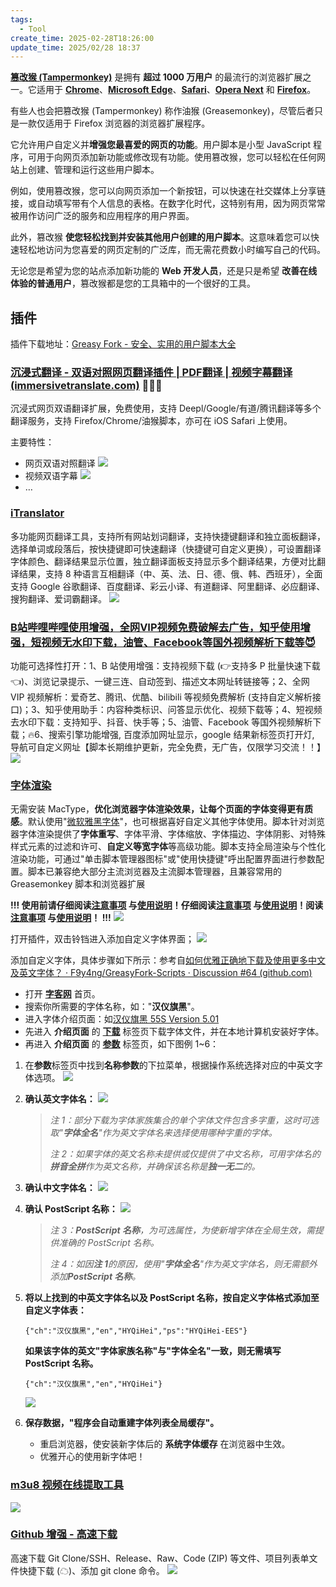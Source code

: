 ```yaml
---
tags:
  - Tool
create_time: 2025-02-28T18:26:00
update_time: 2025/02/28 18:37
---
```


[**篡改猴 (Tampermonkey)**](https://www.tampermonkey.net/index.php?browser=edge) 是拥有 **超过 1000 万用户** 的最流行的浏览器扩展之一。它适用于 [**Chrome**](https://www.tampermonkey.net/index.php?browser=chrome)、[**Microsoft Edge**](https://www.tampermonkey.net/index.php?browser=edge)、[**Safari**](https://www.tampermonkey.net/index.php?browser=safari)、[**Opera Next**](https://www.tampermonkey.net/index.php?browser=opera) 和 [**Firefox**](https://www.tampermonkey.net/index.php?browser=firefox)。

有些人也会把篡改猴 (Tampermonkey) 称作油猴 (Greasemonkey)，尽管后者只是一款仅适用于 Firefox 浏览器的浏览器扩展程序。

它允许用户自定义并**增强您最喜爱的网页的功能**。用户脚本是小型 JavaScript 程序，可用于向网页添加新功能或修改现有功能。使用篡改猴，您可以轻松在任何网站上创建、管理和运行这些用户脚本。

例如，使用篡改猴，您可以向网页添加一个新按钮，可以快速在社交媒体上分享链接，或自动填写带有个人信息的表格。在数字化时代，这特别有用，因为网页常常被用作访问广泛的服务和应用程序的用户界面。

此外，篡改猴 **使您轻松找到并安装其他用户创建的用户脚本**。这意味着您可以快速轻松地访问为您喜爱的网页定制的广泛库，而无需花费数小时编写自己的代码。

无论您是希望为您的站点添加新功能的 **Web 开发人员**，还是只是希望 **改善在线体验的普通用户**，篡改猴都是您的工具箱中的一个很好的工具。

## 插件

插件下载地址：[Greasy Fork - 安全、实用的用户脚本大全](https://greasyfork.org/zh-CN)

### [沉浸式翻译 - 双语对照网页翻译插件 | PDF翻译 | 视频字幕翻译 (immersivetranslate.com)](https://immersivetranslate.com/?force=1) 🎉🎉🎉

沉浸式网页双语翻译扩展，免费使用，支持 Deepl/Google/有道/腾讯翻译等多个翻译服务，支持 Firefox/Chrome/油猴脚本，亦可在 iOS Safari 上使用。

主要特性：

- 网页双语对照翻译
  ![](https://img.xiaorang.fun/202502281828396.png)
- 视频双语字幕
  ![](https://img.xiaorang.fun/202502281828151.png)
- …

### [iTranslator](https://greasyfork.org/zh-CN/scripts/453186-itranslator)

多功能网页翻译工具，支持所有网站划词翻译，支持快捷键翻译和独立面板翻译，选择单词或段落后，按快捷键即可快速翻译（快捷键可自定义更换），可设置翻译字体颜色、翻译结果显示位置，独立翻译面板支持显示多个翻译结果，方便对比翻译结果，支持 8 种语言互相翻译（中、英、法、日、德、俄、韩、西班牙），全面支持 Google 谷歌翻译、百度翻译、彩云小译、有道翻译、阿里翻译、必应翻译、搜狗翻译、爱词霸翻译。
![](https://img.xiaorang.fun/202502281829823.png)

### [B站哔哩哔哩使用增强，全网VIP视频免费破解去广告，知乎使用增强，短视频无水印下载，油管、Facebook等国外视频解析下载等😈](https://greasyfork.org/zh-CN/scripts/469407-b站哔哩哔哩使用增强-全网vip视频免费破解去广告-知乎使用增强-短视频无水印下载-油管-facebook等国外视频解析下载等)

功能可选择性打开：1、B 站使用增强：支持视频下载 (👉支持多 P 批量快速下载👈)、浏览记录提示、一键三连、自动签到、描述文本网址转链接等；2、全网 VIP 视频解析：爱奇艺、腾讯、优酷、bilibili 等视频免费解析 (支持自定义解析接口)；3、知乎使用助手：内容种类标识、问答显示优化、视频下载等；4、短视频去水印下载：支持知乎、抖音、快手等；5、油管、Facebook 等国外视频解析下载；🔥6、搜索引擎功能增强, 百度添加网址显示，google 结果新标签页打开灯, 导航可自定义网址【脚本长期维护更新，完全免费，无广告，仅限学习交流！！】
![](https://img.xiaorang.fun/202502281829152.png)

### [字体渲染](https://greasyfork.org/zh-CN/scripts/416688-字体渲染-自用脚本)

无需安装 MacType，**优化浏览器字体渲染效果，让每个页面的字体变得更有质感**。默认使用"<u>微软雅黑字体</u>"，也可根据喜好自定义其他字体使用。脚本针对浏览器字体渲染提供了**字体重写**、字体平滑、字体缩放、字体描边、字体阴影、对特殊样式元素的过滤和许可、**自定义等宽字体**等高级功能。脚本支持全局渲染与个性化渲染功能，可通过"单击脚本管理器图标"或"使用快捷键"呼出配置界面进行参数配置。脚本已兼容绝大部分主流浏览器及主流脚本管理器，且兼容常用的 Greasemonkey 脚本和浏览器扩展

**!!! 使用前请仔细阅读[注意事项](https://greasyfork.org/zh-CN/scripts/416688-字体渲染-自用脚本#warning) 与[使用说明](https://greasyfork.org/zh-CN/scripts/416688-字体渲染-自用脚本#guide)！仔细阅读[注意事项](https://greasyfork.org/zh-CN/scripts/416688-字体渲染-自用脚本#warning) 与[使用说明](https://greasyfork.org/zh-CN/scripts/416688-字体渲染-自用脚本#guide)！阅读[注意事项](https://greasyfork.org/zh-CN/scripts/416688-字体渲染-自用脚本#warning) 与[使用说明](https://greasyfork.org/zh-CN/scripts/416688-字体渲染-自用脚本#guide)！ !!!**
![](https://img.xiaorang.fun/202502281830906.png)

打开插件，双击铃铛进入添加自定义字体界面；
![](https://img.xiaorang.fun/202502281830924.png)

添加自定义字体，具体步骤如下所示：参考自[如何优雅正确地下载及使用更多中文及英文字体？ · F9y4ng/GreasyFork-Scripts · Discussion #64 (github.com)](https://github.com/F9y4ng/GreasyFork-Scripts/discussions/64)

- 打开 **[字客网](https://www.fontke.com/)** 首页。
- 搜索你所需要的字体名称，如："**汉仪旗黑**"。
- 进入字体介绍页面：如[汉仪旗黑 55S Version 5.01](https://www.fontke.com/font/165462969)
- 先进入 **介绍页面** 的 **[下载](https://www.fontke.com/font/165462969/download/)** 标签页下载字体文件，并在本地计算机安装好字体。
- 再进入 **介绍页面** 的 **[参数](https://www.fontke.com/font/165462969/detail/)** 标签页，如下图例 1~6：

1. 在**参数**标签页中找到**名称参数**的下拉菜单，根据操作系统选择对应的中英文字体选项。
   ![](https://img.xiaorang.fun/202502281833934.png)
2. **确认英文字体名：**
   ![](https://img.xiaorang.fun/202502281834189.png)

   > *注 1：部分下载为字体家族集合的单个字体文件包含多字重，这时可选取"**字体全名**"作为英文字体名来选择使用哪种字重的字体。*
   >
   > *注 2：如果字体的英文名称未提供或仅提供了中文名称，可用字体名的**拼音全拼**作为英文名称，并确保该名称是**独一无二**的。*

3. **确认中文字体名：**
   ![](https://img.xiaorang.fun/202502281835828.png)
4. **确认 PostScript 名称：**
   ![](https://img.xiaorang.fun/202502281835535.png)

   > *注 3：**PostScript 名称**，为可选属性，为使新增字体在全局生效，需提供准确的 PostScript 名称。*
   >
   > *注 4：如因**注 1**的原因，使用"**字体全名**"作为英文字体名，则无需额外添加**PostScript 名称**。*

5. **将以上找到的中英文字体名以及 PostScript 名称，按自定义字体格式添加至自定义字体表：**

   ```
   {"ch":"汉仪旗黑","en","HYQiHei","ps":"HYQiHei-EES"}
   ```

   **如果该字体的英文"字体家族名称"与"字体全名"一致，则无需填写 PostScript 名称。**

   ```
   {"ch":"汉仪旗黑","en","HYQiHei"}
   ```

   ![](https://img.xiaorang.fun/202502281835998.png)

6. **保存数据，"程序会自动重建字体列表全局缓存"。**

   - 重启浏览器，使安装新字体后的 **系统字体缓存** 在浏览器中生效。
   - 优雅开心的使用新字体吧！

### [m3u8 视频在线提取工具](https://blog.luckly-mjw.cn/tool-show/m3u8-downloader/index.html)

![](https://img.xiaorang.fun/202502281836122.png)

### [Github 增强 - 高速下载](https://greasyfork.org/zh-CN/scripts/412245-github-增强-高速下载)

高速下载 Git Clone/SSH、Release、Raw、Code (ZIP) 等文件、项目列表单文件快捷下载 (☁)、添加 git clone 命令。
![](https://img.xiaorang.fun/202502281837141.png)
